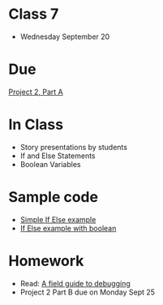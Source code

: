 # Class 7

* Wednesday September 20

# Due
[Project 2, Part A](../projects/project2.md)

# In Class
* Story presentations by students
* If and Else Statements
* Boolean Variables

# Sample code
* [Simple If Else example](http://alpha.editor.p5js.org/2sman/sketches/r1hPNnlsZ)
* [If Else example with boolean](http://alpha.editor.p5js.org/2sman/sketches/HJI6mheiW)

# Homework

* Read: [A field guide to debugging](https://p5js.org/learn/debugging.html)
* Project 2 Part B due on Monday Sept 25

